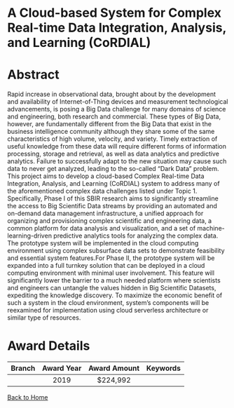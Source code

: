 
A Cloud-based System for Complex Real-time Data Integration, Analysis, and Learning (CoRDIAL)
=============================================================================================

# Abstract


Rapid increase in observational data, brought about by the development and availability of Internet-of-Thing devices and measurement technological advancements, is posing a Big Data challenge for many domains of science and engineering, both research and commercial. These types of Big Data, however, are fundamentally different from the Big Data that exist in the business intelligence community although they share some of the same characteristics of high volume, velocity, and variety. Timely extraction of useful knowledge from these data will require different forms of information processing, storage and retrieval, as well as data analytics and predictive analytics. Failure to successfully adapt to the new situation may cause such data to never get analyzed, leading to the so-called “Dark Data” problem. This project aims to develop a cloud-based Complex Real-time Data Integration, Analysis, and Learning (CoRDIAL) system to address many of the aforementioned complex data challenges listed under Topic 1. Specifically, Phase I of this SBIR research aims to significantly streamline the access to Big Scientific Data streams by providing an automated and on-demand data management infrastructure, a unified approach for organizing and provisioning complex scientific and engineering data, a common platform for data analysis and visualization, and a set of machine-learning-driven predictive analytics tools for analyzing the complex data. The prototype system will be implemented in the cloud computing environment using complex subsurface data sets to demonstrate feasibility and essential system features.For Phase II, the prototype system will be expanded into a full turnkey solution that can be deployed in a cloud computing environment with minimal user involvement. This feature will significantly lower the barrier to a much needed platform where scientists and engineers can untangle the values hidden in Big Scientific Datasets, expediting the knowledge discovery. To maximize the economic benefit of such a system in the cloud environment, system’s components will be reexamined for implementation using cloud serverless architecture or similar type of resources.  

# Award Details

|Branch|Award Year|Award Amount|Keywords|
| :---: | :---: | :---: | :---: |
||2019|$224,992||
  
  


[Back to Home](https://github.com/chrischow/dod_sbir_awards/CC/#766)